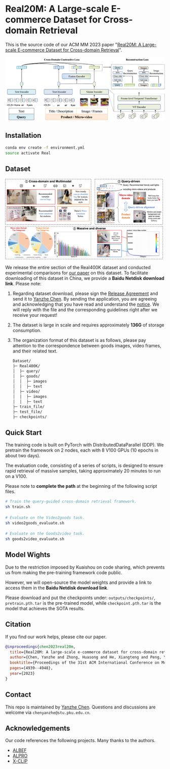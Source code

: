 # **Real20M: A Large-scale E-commerce Dataset for Cross-domain Retrieval**

This is the source code of our ACM MM 2023 paper "[Real20M: A Large-scale E-commerce Dataset for Cross-domain Retrieval](https://hexiangteng.github.io/papers/ACM%20MM%202023%20Real20M.pdf)".

![image](imgs/approach.png)

## Installation

```bash
conda env create -f environment.yml
source activate Real
```

## Dataset

![image](imgs/dataset.png)

We release the entire section of the Real400K dataset and conducted experimental comparisons for [our paper](https://hexiangteng.github.io/papers/ACM%20MM%202023%20Real20M.pdf) on this dataset. To facilitate downloading of this dataset in China, we provide a **Baidu Netdisk download link**. Please note:

1. Regarding dataset download, please sign the [Release Agreement](Release_Agreement.pdf) and send it to [Yanzhe Chen](chenyanzhe@stu.pku.edu.cn). By sending the application, you are agreeing and acknowledging that you have read and understand the [notice](notice.pdf). We will reply with the file and the corresponding guidelines right after we receive your request!

2. The dataset is large in scale and requires approximately **136G** of storage consumption.

3. The organization format of this dataset is as follows, please pay attention to the correspondence between goods images, video frames, and their related text.

   ```unicode
   Dataset/
   ├─ Real400K/
   │  ├─ query/
   │  ├─ goods/
   │  │  ├─ images
   │  │  ├─ text
   │  ├─ video/
   │  │  ├─ images
   │  │  ├─ text
   ├─ train_file/
   ├─ test_file/
   ├─ checkpoints/
   ```

## Quick Start

The training code is built on PyTorch with DistributedDataParallel (DDP). We pretrain the framework on 2 nodes, each with 8 V100 GPUs (10 epochs in about two days).

The evaluation code, consisting of a series of scripts, is designed to ensure rapid retrieval of massive samples, taking approximately 20 minutes to run on a V100.

Please note to **complete the path** at the beginning of the following script files.

```bash
# Train the query-guided cross-domain retrieval framework.
sh train.sh

# Evaluate on the Video2goods task.
sh video2goods_evaluate.sh

# Evaluate on the Goods2video task.
sh goods2video_evaluate.sh
```

## Model Wights

Due to the restriction imposed by Kuaishou on code sharing, which prevents us from making the pre-training framework code public.

However, we will open-source the model weights and provide a link to access them in the **Baidu Netdisk download link**.

Please download and put the checkpoints under: `outputs/checkpoints/`, `pretrain.pth.tar` is the pre-trained model, while `checkpoint.pth.tar` is the model that achieves the SOTA results.

## Citation

If you find our work helps, please cite our paper.  

```bibtex
@inproceedings{chen2023real20m,
  title={Real20M: A large-scale e-commerce dataset for cross-domain retrieval},
  author={Chen, Yanzhe and Zhong, Huasong and He, Xiangteng and Peng, Yuxin and Cheng, Lele},
  booktitle={Proceedings of the 31st ACM International Conference on Multimedia},
  pages={4939--4948},
  year={2023}
}
```

## Contact

This repo is maintained by [Yanzhe Chen](https://github.com/ChenAnno). Questions and discussions are welcome via `chenyanzhe@stu.pku.edu.cn`.

## Acknowledgements

Our code references the following projects. Many thanks to the authors.

- [ALBEF](https://github.com/salesforce/ALBEF)
- [ALPRO](https://github.com/salesforce/ALPRO)
- [X-CLIP](https://github.com/microsoft/VideoX/tree/master/X-CLIP)
